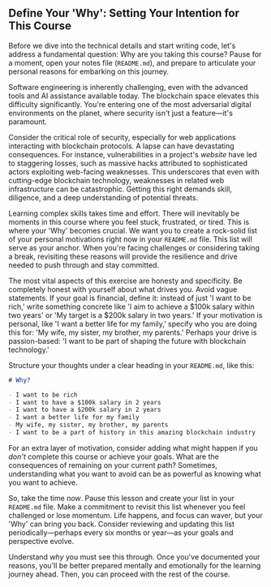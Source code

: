 ## Define Your 'Why': Setting Your Intention for This Course

Before we dive into the technical details and start writing code, let's address a fundamental question: Why are you taking this course? Pause for a moment, open your notes file (`README.md`), and prepare to articulate your personal reasons for embarking on this journey.

Software engineering is inherently challenging, even with the advanced tools and AI assistance available today. The blockchain space elevates this difficulty significantly. You're entering one of the most adversarial digital environments on the planet, where security isn't just a feature—it's paramount.

Consider the critical role of security, especially for web applications interacting with blockchain protocols. A lapse can have devastating consequences. For instance, vulnerabilities in a project's *website* have led to staggering losses, such as massive hacks attributed to sophisticated actors exploiting web-facing weaknesses. This underscores that even with cutting-edge blockchain technology, weaknesses in related web infrastructure can be catastrophic. Getting this right demands skill, diligence, and a deep understanding of potential threats.

Learning complex skills takes time and effort. There will inevitably be moments in this course where you feel stuck, frustrated, or tired. This is where your 'Why' becomes crucial. We want you to create a rock-solid list of your personal motivations right now in your `README.md` file. This list will serve as your anchor. When you're facing challenges or considering taking a break, revisiting these reasons will provide the resilience and drive needed to push through and stay committed.

The most vital aspects of this exercise are honesty and specificity. Be completely honest with yourself about what drives you. Avoid vague statements. If your goal is financial, define it: instead of just 'I want to be rich,' write something concrete like 'I aim to achieve a $100k salary within two years' or 'My target is a $200k salary in two years.' If your motivation is personal, like 'I want a better life for my family,' specify who you are doing this for: 'My wife, my sister, my brother, my parents.' Perhaps your drive is passion-based: 'I want to be part of shaping the future with blockchain technology.'

Structure your thoughts under a clear heading in your `README.md`, like this:

```markdown
# Why?

- I want to be rich
- I want to have a $100k salary in 2 years
- I want to have a $200k salary in 2 years
- I want a better life for my family
- My wife, my sister, my brother, my parents
- I want to be a part of history in this amazing blockchain industry
```

For an extra layer of motivation, consider adding what might happen if you *don't* complete this course or achieve your goals. What are the consequences of remaining on your current path? Sometimes, understanding what you want to avoid can be as powerful as knowing what you want to achieve.

So, take the time *now*. Pause this lesson and create your list in your `README.md` file. Make a commitment to revisit this list whenever you feel challenged or lose momentum. Life happens, and focus can waver, but your 'Why' can bring you back. Consider reviewing and updating this list periodically—perhaps every six months or year—as your goals and perspective evolve.

Understand *why* you must see this through. Once you've documented your reasons, you'll be better prepared mentally and emotionally for the learning journey ahead. Then, you can proceed with the rest of the course.